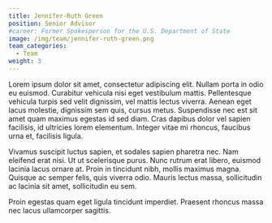 ```yaml
---
title: Jennifer-Ruth Green
position: Senior Advisor
#career: Former Spokesperson for the U.S. Department of State
image: /img/team/jennifer-ruth-green.png
team_categories:
  - Team
weight: 3
---
```


Lorem ipsum dolor sit amet, consectetur adipiscing elit. Nullam porta in odio eu euismod. Curabitur vehicula nisi eget vestibulum mattis. Pellentesque vehicula turpis sed velit dignissim, vel mattis lectus viverra. Aenean eget lacus molestie, dignissim sem quis, cursus metus. Suspendisse nec est sit amet quam maximus egestas id sed diam. Cras dapibus dolor vel sapien facilisis, id ultricies lorem elementum. Integer vitae mi rhoncus, faucibus urna et, facilisis ligula. 
 
Vivamus suscipit luctus sapien, et sodales sapien pharetra nec. Nam eleifend erat nisi. Ut ut scelerisque purus. Nunc rutrum erat libero, euismod lacinia lacus ornare at. Proin in tincidunt nibh, mollis maximus magna. Quisque ac semper felis, quis viverra odio. Mauris lectus massa, sollicitudin ac lacinia sit amet, sollicitudin eu sem. 
 
Proin egestas quam eget ligula tincidunt imperdiet. Praesent rhoncus massa nec lacus ullamcorper sagittis.
